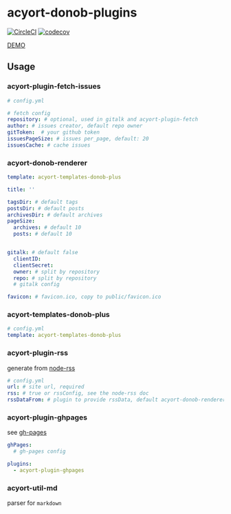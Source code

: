 # acyort-donob-plugins

[![CircleCI](https://circleci.com/gh/zWingz/acyort-donob-plugins.svg?style=svg)](https://circleci.com/gh/zWingz/acyort-donob-plugins)
[![codecov](https://codecov.io/gh/zWingz/acyort-donob-plugins/branch/master/graph/badge.svg)](https://codecov.io/gh/zWingz/acyort-donob-plugins)

[DEMO](https://zwing.site)

## Usage

### acyort-plugin-fetch-issues

```yaml
# config.yml

# fetch config
repository: # optional, used in gitalk and acyort-plugin-fetch
author: # issues creator, default repo owner
gitToken:  # your github token
issuesPageSize: # issues per_page, default: 20
issuesCache: # cache issues
```

### acyort-donob-renderer

``` yaml
template: acyort-templates-donob-plus

title: ''

tagsDir: # default tags
postsDir: # default posts
archivesDir: # default archives
pageSize:
  archives: # default 10
  posts: # default 10


gitalk: # default false
  clientID:
  clientSecret:
  owner: # split by repository
  repo: # split by repository
  # gitalk config

favicon: # favicon.ico, copy to public/favicon.ico
```

### acyort-templates-donob-plus

``` yaml
# config.yml
template: acyort-templates-donob-plus
```

### acyort-plugin-rss

generate from [node-rss](https://github.com/dylang/node-rss)

```yaml
# config.yml
url: # site url, required
rss: # true or rssConfig, see the node-rss doc
rssDataFrom: # plugin to provide rssData, default acyort-donob-renderer
```

### acyort-plugin-ghpages

see [gh-pages](https://github.com/tschaub/gh-pages)

``` yaml
ghPages:
  # gh-pages config

plugins:
  - acyort-plugin-ghpages
```

### acyort-util-md

parser for `markdown`
